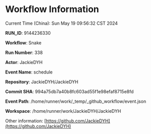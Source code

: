 # Workflow Information

Current Time (China): Sun May 19 09:56:32 CST 2024  

**RUN_ID**: 9144236330  

**Workflow**: Snake  

**Run Number**: 338  

**Actor**: JackieDYH  

**Event Name**: schedule  

**Repository**: JackieDYH/JackieDYH  

**Commit SHA**: 994a75db7a40b8fc603ad55f1e98efaf8715e8fd  

**Event Path**: /home/runner/work/_temp/_github_workflow/event.json  

**Workspace**: /home/runner/work/JackieDYH/JackieDYH  

Other information: [https://github.com/JackieDYH](https://github.com/JackieDYH)
